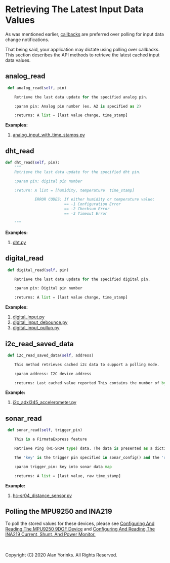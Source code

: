 # Retrieving The Latest Input Data Values
As was mentioned earlier, 
[callbacks](../polling/#using-callbacks-instead-of-polling) are preferred over 
polling for input data change notifications.

That being said, your application may dictate using polling over callbacks. This section
describes the API methods to retrieve the latest cached input data values.

## analog_read
```python
 def analog_read(self, pin)

    Retrieve the last data update for the specified analog pin.

    :param pin: Analog pin number (ex. A2 is specified as 2)

    :returns: A list = [last value change, time_stamp]
```

**Examples:**

1. [analog_input_with_time_stamps.py](https://github.com/MrYsLab/pymata_rh/blob/master/examples/analog_input_with_time_stamps.py)

## dht_read
```python
def dht_read(self, pin):
    """
    Retrieve the last data update for the specified dht pin.

    :param pin: digital pin number

    :return: A list = [humidity, temperature  time_stamp]

             ERROR CODES: If either humidity or temperature value:
                          == -1 Configuration Error
                          == -2 Checksum Error
                          == -3 Timeout Error

    """
```
**Examples:**

1. [dht.py](https://github.com/MrYsLab/pymata_rh/blob/master/examples/dht.py)

## digital_read
```python
 def digital_read(self, pin)

    Retrieve the last data update for the specified digital pin.

    :param pin: Digital pin number

    :returns: A list = [last value change, time_stamp]

``` 
**Examples:**

1. [digital_input.py](https://github.com/MrYsLab/pymata_rh/blob/master/examples/digital_input.py)
2. [digital_input_debounce.py](https://github.com/MrYsLab/pymata_rh/blob/master/examples/digital_input_debounce.py)
3. [digital_input_pullup.py](https://github.com/MrYsLab/pymata_rh/blob/master/examples/digital_input_pullup.py) 

## i2c_read_saved_data
```python
 def i2c_read_saved_data(self, address)

    This method retrieves cached i2c data to support a polling mode.

    :param address: I2C device address

    :returns: Last cached value reported This contains the number of bytes requested followed by the time_stamp.
```
**Example:**

1. [i2c_adxl345_accelerometer.py](https://github.com/MrYsLab/pymata_rh/blob/master/examples/i2c_adxl345_accelerometer.py)


## sonar_read
```python
 def sonar_read(self, trigger_pin)

    This is a FirmataExpress feature

    Retrieve Ping (HC-SR04 type) data. The data is presented as a dictionary.

    The 'key' is the trigger pin specified in sonar_config() and the 'data' is the current measured distance (in centimeters) for that pin. If there is no data, the value is set to None.

    :param trigger_pin: key into sonar data map

    :returns: A list = [last value, raw time_stamp]
```
**Example:**
1. [hc-sr04_distance_sensor.py](https://github.com/MrYsLab/pymata_rh/blob/master/examples/hc-sr04_distance_sensor.py)

## Polling the MPU9250 and INA219

To poll the stored values for these devices, please see
[Configuring And Reading The MPU9250 9DOF Device](mpu9250.md) and 
[Configuring And Reading The INA219 Current, Shunt, And Power Monitor.](ina219.md)

<br>
<br>
Copyright (C) 2020 Alan Yorinks. All Rights Reserved.
